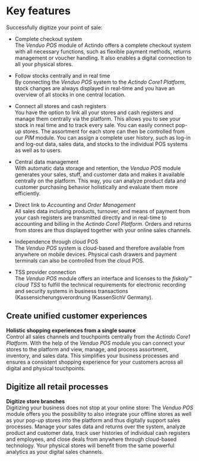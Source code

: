 # Key features

Successfully digitize your point of sale:
- Complete checkout system   
    The *Venduo POS* module of Actindo offers a complete checkout system with all necessary functions, such as flexible payment methods, returns management or voucher handling. It also enables a digital connection to all your physical stores.  

- Follow stocks centrally and in real time   
    By connecting the *Venduo POS* system to the *Actindo Core1 Platform*, stock changes are always displayed in real-time and you have an overview of all stocks in one central location.

- Connect all stores and cash registers   
    You have the option to link all your stores and cash registers and manage them centrally via the platform. This allows you to see your stock in real time and to track every sale. You can easily connect pop-up stores. The assortment for each store can then be controlled from our *PIM* module. You can assign a complete user history, such as log-in and log-out data, sales data, and stocks to the individual POS systems as well as to users.

- Central data management   
    With automatic data storage and retention, the *Venduo POS* module generates your sales, stuff, and customer data and makes it available centrally on the platform. This way, you can analyze product data and customer purchasing behavior holistically and evaluate them more efficiently.  

- Direct link to *Accounting* and *Order Management*    
    All sales data including products, turnover, and means of payment from your cash registers are transmitted directly and in real-time to accounting and billing in the *Actindo Core1 Platform*. Orders and returns from stores are thus displayed together with your online sales channels.  

- Independence through cloud POS    
    The *Venduo POS* system is cloud-based and therefore available from anywhere on mobile devices. Physical cash drawers and payment terminals <!---Payment terminals können doch noch nicht angeschlossen werden, nicht?--> can also be controlled from the cloud POS. 

- TSS provider connection   
    The *Venduo POS* module offers an interface and licenses to the *fiskaly&trade; cloud TSS* to fulfill the technical requirements for electronic recording and security systems in business transactions (Kassensicherungsverordnung (KassenSichV Germany). 


## Create unified customer experiences

**Holistic shopping experiences from a single source**  
Control all sales channels and touchpoints centrally from the *Actindo Core1 Platform*. With the help of the *Venduo POS* module you can connect your stores to the platform and view, manage, and process assortment, inventory, and sales data. This simplifies your business processes and ensures a consistent shopping experience for your customers across all digital and physical touchpoints.  


## Digitize all retail processes

**Digitize store branches**   
Digitizing your business does not stop at your online store: The *Venduo POS* module offers you the possibility to also integrate your offline stores as well as your pop-up stores into the platform and thus digitally support sales processes. Manage your sales data and returns over the system, analyze product and customer data, track user histories of individual cash registers and employees, and close deals from anywhere through cloud-based technology. Your physical stores will benefit from the same powerful analytics as your digital sales channels.  
